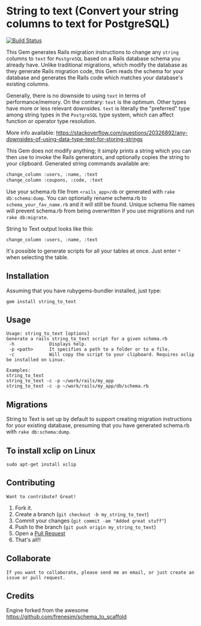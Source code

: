# String to text (Convert your string columns to text for PostgreSQL)

[![Build Status](https://github.com/kwent/string_to_text/workflows/build/badge.svg?branch=master)](https://github.com/kwent/string_to_text/actions)

This Gem generates Rails migration instructions to change any `string` columns to `text` for `PostgreSQL` based on a Rails database schema you already have. Unlike traditional migrations, which modify the database as they generate Rails migration code, this Gem reads the schema for your database and generates the Rails code which matches your database's existing columns.

Generally, there is no downside to using `text` in terms of performance/memory. On the contrary: `text` is the optimum. Other types have more or less relevant downsides. `text` is literally the "preferred" type among string types in the `PostgreSQL` type system, which can affect function or operator type resolution.

More info available: https://stackoverflow.com/questions/20326892/any-downsides-of-using-data-type-text-for-storing-strings

This Gem does not modify anything; it simply prints a string which you can then use to invoke the Rails generators, and optionally copies the string to your clipboard. Generated string commands available are:

```bash
change_column :users, :name, :text
change_column :coupons, :code, :text
```

Use your schema.rb file from `<rails_app>/db` or generated with `rake db:schema:dump`. You can optionally rename schema.rb to `schema_your_fav_name.rb` and it will still be found. Unique schema file names will prevent schema.rb from being overwritten if you use migrations and run `rake db:migrate`.

String to Text output looks like this:

    change_column :users, :name, :text

It's possible to generate scripts for all your tables at once. Just enter `*` when selecting the table.

## Installation

Assuming that you have rubygems-bundler installed, just type:

    gem install string_to_text

## Usage

```
Usage: string_to_text [options]
Generate a rails string_to_text script for a given schema.rb
 -h             Displays help.
 -p <path>      It specifies a path to a folder or to a file.
 -c             Will copy the script to your clipboard. Requires xclip be installed on Linux.

Examples:
string_to_text
string_to_text -c -p ~/work/rails/my_app
string_to_text -c -p ~/work/rails/my_app/db/schema.rb

```

## Migrations

String to Text is set up by default to support creating migration instructions for your existing database, presuming that you have generated schema.rb with `rake db:schema:dump`.

## To install xclip on Linux

    sudo apt-get install xclip

## Contributing

    Want to contribute? Great!

1. Fork it.
2. Create a branch (`git checkout -b my_string_to_text`)
3. Commit your changes (`git commit -am "Added great stuff"`)
4. Push to the branch (`git push origin my_string_to_text`)
5. Open a [Pull Request][1]
6. That's all!!

[1]: http://github.com/kwent/string_to_text/pulls

## Collaborate

    If you want to collaborate, please send me an email, or just create an issue or pull request.

## Credits

Engine forked from the awesome https://github.com/frenesim/schema_to_scaffold
